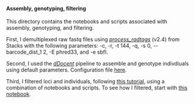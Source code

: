 #### Assembly, genotyping, filtering

This directory contains the notebooks and scripts associated with assembly, genotyping, and filtering.

First, I demultiplexed raw fastq files using [*process_radtags*](https://catchenlab.life.illinois.edu/stacks/comp/process_radtags.php) (v2.4) from Stacks with the following parameters: -c, -r, -t 144, -q,  -s 0, --barcode_dist_1 2, -E phred33, and -e sbfI.

Second, I used the [*dDocent*](https://www.ddocent.com/) pipeline to assemble and genotype indivdiuals using default parameters. Configuration file [here](https://github.com/nclowell/SeaCukes/blob/master/2_assembly_genotyping_and_filtering/dDocent_config.txt).

Third, I filtered loci and individuals, following [this tutorial](https://www.ddocent.com/filtering/), using a combination of notebooks and scripts. To see how I filtered, start with [this notebook](https://github.com/nclowell/SeaCukes/blob/master/2_assembly_genotyping_and_filtering/filtering.ipynb).